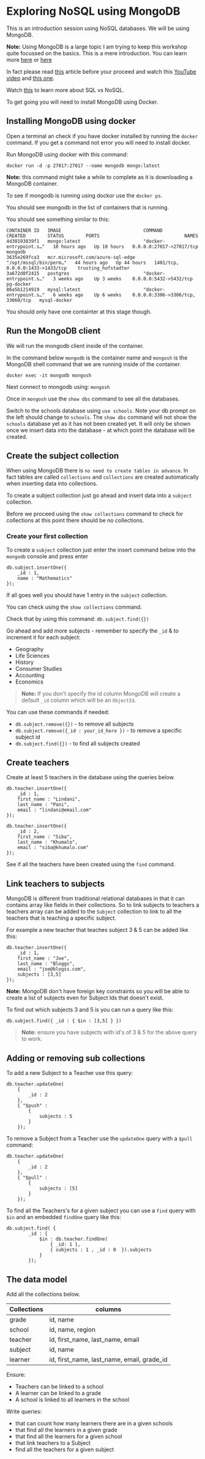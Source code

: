 # Exploring NoSQL using MongoDB

This is an introduction session using NoSQL databases. We will be using MongoDB.

**Note:** Using MongoDB is a large topic I am trying to keep this workshop quite focussed on the basics. This is a mere introduction. You can learn more [here](https://www.mongodb.com/docs/manual/introduction/) or [here](https://www.mongodb.com/docs/manual/introduction/)

In fact please read [this](https://www.mongodb.com/docs/manual/introduction/) article before your proceed and watch this [YouTube video](https://www.youtube.com/watch?v=SnqPyqRh4r4) and [this one](https://www.youtube.com/watch?v=EE8ZTQxa0AM).

Watch [this](https://www.youtube.com/watch?v=ORxMMo7it_Y) to learn more about SQL vs NoSQL.

To get going you will need to install MongoDB using Docker.

## Installing MongoDB using docker

Open a terminal an check if you have docker installed by running the `docker` command.
If you get a command not error you will need to install docker.

Run MongoDB using docker with this command:

```
docker run -d -p 27017:27017 --name mongodb mongo:latest
```

**Note:** this command might take a while to complete as it is downloading a MongoDB container.

To see if mongodb is running using dockor use the `docker ps`. 

You should see mongodb in the list of containers that is running.

You should see something similar to this:

```
CONTAINER ID   IMAGE                              COMMAND                  CREATED        STATUS        PORTS                               NAMES
4d30193839f1   mongo:latest                       "docker-entrypoint.s…"   10 hours ago   Up 10 hours   0.0.0.0:27017->27017/tcp            mongodb
3635e269fca3   mcr.microsoft.com/azure-sql-edge   "/opt/mssql/bin/perm…"   44 hours ago   Up 44 hours   1401/tcp, 0.0.0.0:1433->1433/tcp    trusting_hofstadter
3a672d0f2415   postgres                           "docker-entrypoint.s…"   3 weeks ago    Up 3 weeks    0.0.0.0:5432->5432/tcp              pg-docker
86a5b1214919   mysql:latest                       "docker-entrypoint.s…"   6 weeks ago    Up 6 weeks    0.0.0.0:3306->3306/tcp, 33060/tcp   mysql-docker
```

You should only have one containter at this stage though.

## Run the MongoDB client

We will run the mongodb client inside of the container.

In the command below `mongodb` is the container name and `mongosh` is the MongoDB shell command that we are running inside of the container.

```
docker exec -it mongodb mongosh
```

Next connect to mongodb using: `mongosh`

Once in `mongosh` use the `show dbs` command to see all the databases.

Switch to the schools database using `use schools`. Note your db prompt on the left should change to `schools`. The `show dbs` command will not show the `schools` database yet as it has not been created yet. It will only be shown once we insert data into the database - at which point the database will be created.

## Create the subject collection

When using MongoDB there is `no need to create tables in advance`. In fact tables are called `collections` and `collections` are created automatically when inserting data into collections.

To create a subject collection just go ahead and insert data into a `subject` collection.

Before we proceed using the `show collections` command to check for collections at this point there should be no collections.

### Create your first collection

To create a `subject` collection just enter the insert command below into the `mongodb` console and press enter

```
db.subject.insertOne({
    _id : 1,
    name : "Mathematics"
});
```

If all goes well you should have 1 entry in the `subject` collection.

You can check using the `show collections` command.

Check that by using this command: `db.subject.find({})`

Go ahead and add more subjects - remember to specify the `_id` & to increment it for each subject:

* Geography
* Life Sciences
* History
* Consumer Studies
* Accounting
* Economics

> **Note:** If you don't specify the id column MongoDB will create a default `_id` column which will be an `ObjectId`.

You can use these commands if needed:

* `db.subject.remove({})` - to remove all subjects
* `db.subject.remove({_id : your_id_here })` - to remove a specific subject id
* `db.subject.find({})` - to find all subjects created

## Create teachers

Create at least 5 teachers in the database using the queries below.

```
db.teacher.insertOne({
    _id : 1,
    first_name : "Lindani",
    last_name : "Pani",
    email : "lindani@email.com"
});
```

```
db.teacher.insertOne({
    _id : 2,
    first_name : "Siba",
    last_name : "Khumalo",
    email : "siba@khumalo.com"
});
```

See if all the teachers have been created using the `find` command.

## Link teachers to subjects

MongoDB is different from traditional relational databases in that it can contains array like fields in their collections. So to link subjects to teachers a teachers array can be added to the `Subject` collection to link to all the teachers that is teaching a specific subject.

For example a new teacher that teaches subject 3 & 5 can be added like this:

```
db.teacher.insertOne({
    _id : 1,
    first_name : "Joe",
    last_name : "Bloggs",
    email : "joe@blogss.com",
    subjects : [3,5]
});
```

**Note:** MongoDB don't have foreign key constraints so you will be able to create a list of subjects even for Subject Ids that doesn't exist.

To find out which subjects 3 and 5 is you can run a query like this:

```
db.subject.find({ _id : { $in : [3,5] } })
```

> **Note:** ensure you have subjects with id's of 3 & 5 for the above query to work.

## Adding or removing sub collections

To add a new Subject to a Teacher use this query:

```
db.teacher.updateOne(
    { 
        _id : 2
    }, 
    { "$push" : 
        { 
            subjects : 5
        }
    });
```

To remove a Subject from a Teacher use the `updateOne` query with a `$pull` command:

```
db.teacher.updateOne(
    { 
        _id : 2
    }, 
    { "$pull" : 
        { 
            subjects : [5] 
        }
    });
```

To find all the Teachers's for a given subject you can use a `find` query with `$in` and an embedded `findOne` query like this:

```
db.subject.find( {
        _id : { 
            $in : db.teacher.findOne( 
                { _id: 1 }, 
                { subjects : 1 , _id : 0  }).subjects 
            } 
        });
```

## The data model

Add all the collections below.

 Collections   | columns 
-----------|---------------------
 grade    | id, name
 school   | id, name, region
 teacher  | id, first_name, last_name, email
 subject  | id, name
 learner  | id, first_name, last_name, email, grade_id
 
Ensure:

* Teachers can be linked to a school
* A learner can be linked to a grade
* A school is linked to all learners in the school

Write queries:

* that can count how many learners there are in a given schools
* that find all the learners in a given grade
* that find all the learners for a given school
* that link teachers to a Subject 
* find all the teachers for a given subject
